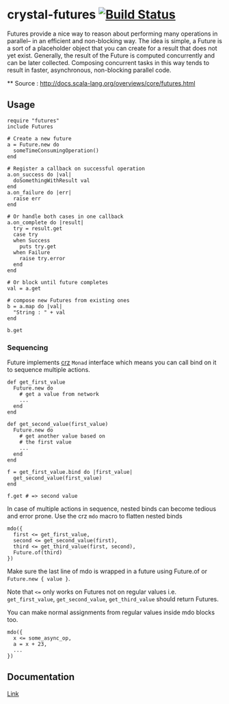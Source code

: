 # crystal-futures [![Build Status](https://travis-ci.org/dhruvrajvanshi/crystal-futures.svg?branch=master)](https://travis-ci.org/dhruvrajvanshi/crystal-futures)
Futures provide a nice way to reason about performing many operations in parallel– in an efficient and non-blocking way. The idea is simple, a Future is a sort of a placeholder object that you can create for a result that does not yet exist. Generally, the result of the Future is computed concurrently and can be later collected. Composing concurrent tasks in this way tends to result in faster, asynchronous, non-blocking parallel code.

** Source : http://docs.scala-lang.org/overviews/core/futures.html

## Usage
```crystal
require "futures"
include Futures

# Create a new future
a = Future.new do
  someTimeConsumingOperation()
end

# Register a callback on successful operation
a.on_success do |val|
  doSomethingWithResult val
end
a.on_failure do |err|
  raise err
end

# Or handle both cases in one callback
a.on_complete do |result|
  try = result.get
  case try
  when Success
    puts try.get
  when Failure
    raise try.error
  end
end

# Or block until future completes
val = a.get

# compose new Futures from existing ones
b = a.map do |val|
  "String : " + val
end

b.get
```
### Sequencing
Future implements [crz](https://github.com/dhruvrajvanshi/crz) ```Monad``` interface
which means you can call bind on it to sequence multiple actions.
```crystal
def get_first_value
  Future.new do
    # get a value from network
    ...
  end
end

def get_second_value(first_value)
  Future.new do
    # get another value based on 
    # the first value
    ...
  end
end

f = get_first_value.bind do |first_value|
  get_second_value(first_value)
end

f.get # => second value
```

In case of multiple actions in sequence, nested binds can become
tedious and error prone. Use the crz ```mdo``` macro to flatten
nested binds
```crystal
mdo({
  first <= get_first_value,
  second <= get_second_value(first),
  third <= get_third_value(first, second),
  Future.of(third)
})
```
Make sure the last line of mdo is wrapped in a future using 
Future.of or ```Future.new { value }```.

Note that ```<=``` only works on Futures not on regular values 
i.e. ```get_first_value```, ```get_second_value```, ```get_third_value``` 
should return Futures.

You can make normal assignments from regular values inside mdo blocks too.
```crystal
mdo({
  x <= some_async_op,
  a = x + 23,
  ...
})
```

## Documentation
[Link](http://dhruvrajvanshi.github.io/crystal-futures/)
